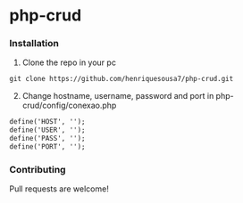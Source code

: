 # php-crud

### Installation

1. Clone the repo in your pc

```html
git clone https://github.com/henriquesousa7/php-crud.git
```

2. Change hostname, username, password and port in php-crud/config/conexao.php 

```html
define('HOST', '');
define('USER', '');
define('PASS', '');
define('PORT', '');
```

### Contributing

Pull requests are welcome!
